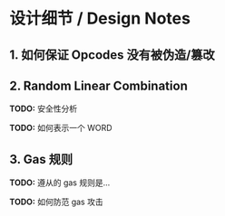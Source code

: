 # 设计细节 / Design Notes

## 1. 如何保证 Opcodes 没有被伪造/篡改

## 2. Random Linear Combination

__TODO:__ 安全性分析

__TODO:__ 如何表示一个 WORD

## 3. Gas 规则

__TODO:__ 遵从的 gas 规则是...

__TODO:__ 如何防范 gas 攻击
